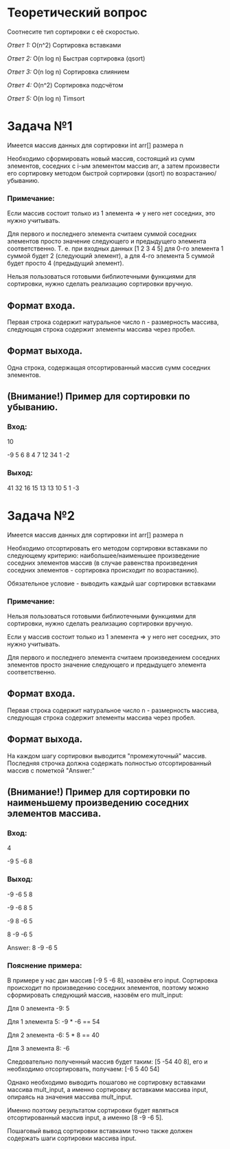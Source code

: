 # Теоретический вопрос
Соотнесите тип сортировки с её скоростью.


_Ответ 1:_
O(n^2)
Сортировка вставками

_Ответ 2:_
O(n log n)
Быстрая сортировка (qsort)

_Ответ 3:_
O(n log n)
Сортировка слиянием

_Ответ 4:_
O(n^2)
Сортировка подсчётом

_Ответ 5:_
O(n log n)
Timsort

# Задача №1

Имеется массив данных для сортировки int arr[] размера n

Необходимо сформировать новый массив, состоящий из сумм элементов, соседних с i-ым элементом массив arr, а затем произвести его сортировку методом быстрой сортировки (qsort) по возрастанию/убыванию.

### Примечание:

Если массив состоит только из 1 элемента => у него нет соседних, это нужно учитывать.

Для первого и последнего элемента считаем суммой соседних элементов просто значение следующего и предыдущего элемента соответственно. 
Т. е. при входных данных [1 2 3 4 5] для 0-го элемента 1 суммой будет 2 (следующий элемент), а для 4-го элемента 5 суммой будет просто 4 (предыдущий элемент).

Нельзя пользоваться готовыми библиотечными функциями для сортировки, нужно сделать реализацию сортировки вручную.



## Формат входа. 

Первая строка содержит натуральное число n - размерность массива, следующая строка содержит элементы массива через пробел.

## Формат выхода.

Одна строка, содержащая отсортированный массив сумм соседних элементов.


## (Внимание!) Пример для сортировки по убыванию.

### Вход:

10

-9 5 6 8 4 7 12 34 1 -2

### Выход:

41 32 16 15 13 13 10 5 1 -3


# Задача №2

Имеется массив данных для сортировки int arr[] размера n

Необходимо отсортировать его методом сортировки вставками по следующему критерию: наибольшее/наименьшее произведение соседних элементов массив (в случае равенства произведения соседних элементов - сортировка происходит по возрастанию).

Обязательное условие - выводить каждый шаг сортировки вставками


### Примечание:

Нельзя пользоваться готовыми библиотечными функциями для сортировки, нужно сделать реализацию сортировки вручную.

Если у массив состоит только из 1 элемента => у него нет соседних, это нужно учитывать.

Для первого и последнего элемента считаем произведением соседних элементов просто значение следующего и предыдущего элемента соответственно.

## Формат входа. 

Первая строка содержит натуральное число n - размерность массива, следующая строка содержит элементы массива через пробел.

## Формат выхода.

На каждом шагу сортировки выводится "промежуточный" массив. Последняя строчка должна содержать полностью отсортированный массив с пометкой "Answer:"


## (Внимание!) Пример для сортировки по наименьшему произведению соседних элементов массива.

### Вход:

4

-9 5 -6 8 

### Выход:

-9 -6 5 8 

-9 -6 8 5 

-9 8 -6 5 

8 -9 -6 5 

Answer: 8 -9 -6 5

### Пояснение примера:

В примере у нас дан массив [-9 5 -6 8], назовём его input.
Сортировка происходит по произведению соседних элементов, поэтому можно сформировать следующий массив, назовём его mult_input:

Для 0 элемента -9: 5

Для 1 элемента 5: -9 * -6 == 54

Для 2 элемента -6: 5 * 8 == 40

Для 3 элемента 8: -6

Следовательно полученный массив будет таким: [5 -54 40 8], его и необходимо отсортировать, получаем: [-6 5 40 54]

Однако необходимо выводить пошагово не сортировку вставками массива mult_input, а именно сортировку вставками массива input, опираясь на значения массива mult_input. 

Именно поэтому результатом сортировки будет являться отсортированный массив input, а именно [8 -9 -6 5]. 

Пошаговый вывод сортировки вставками точно также должен содержать шаги сортировки массива input.